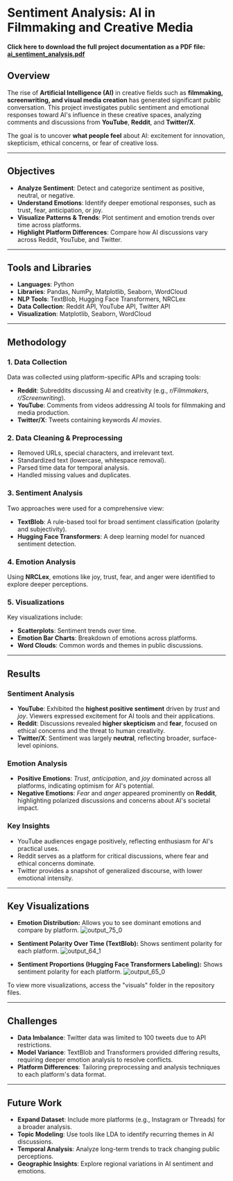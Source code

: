 #  Sentiment Analysis: AI in Filmmaking and Creative Media  

**Click here to download the full project documentation as a PDF file: [ai_sentiment_analysis.pdf](https://github.com/user-attachments/files/18160110/ai_sentiment_analysis.pdf)**

## Overview  
The rise of **Artificial Intelligence (AI)** in creative fields such as **filmmaking, screenwriting, and visual media creation** has generated significant public conversation. This project investigates public sentiment and emotional responses toward AI's influence in these creative spaces, analyzing comments and discussions from **YouTube**, **Reddit**, and **Twitter/X**.

The goal is to uncover **what people feel** about AI: excitement for innovation, skepticism, ethical concerns, or fear of creative loss.  

---

## Objectives  
- **Analyze Sentiment**: Detect and categorize sentiment as positive, neutral, or negative.  
- **Understand Emotions**: Identify deeper emotional responses, such as trust, fear, anticipation, or joy.  
- **Visualize Patterns & Trends**: Plot sentiment and emotion trends over time across platforms.  
- **Highlight Platform Differences**: Compare how AI discussions vary across Reddit, YouTube, and Twitter.  

---

## Tools and Libraries  
- **Languages**: Python  
- **Libraries**: Pandas, NumPy, Matplotlib, Seaborn, WordCloud  
- **NLP Tools**: TextBlob, Hugging Face Transformers, NRCLex  
- **Data Collection**: Reddit API, YouTube API, Twitter API  
- **Visualization**: Matplotlib, Seaborn, WordCloud

---

## Methodology  

### 1. **Data Collection**  
Data was collected using platform-specific APIs and scraping tools:  
- **Reddit**: Subreddits discussing AI and creativity (e.g., *r/Filmmakers*, *r/Screenwriting*).  
- **YouTube**: Comments from videos addressing AI tools for filmmaking and media production.  
- **Twitter/X**: Tweets containing keywords *AI movies*.  

### 2. **Data Cleaning & Preprocessing**  
- Removed URLs, special characters, and irrelevant text.  
- Standardized text (lowercase, whitespace removal).  
- Parsed time data for temporal analysis.  
- Handled missing values and duplicates.  

### 3. **Sentiment Analysis**  
Two approaches were used for a comprehensive view:  
- **TextBlob**: A rule-based tool for broad sentiment classification (polarity and subjectivity).  
- **Hugging Face Transformers**: A deep learning model for nuanced sentiment detection.  

### 4. **Emotion Analysis**  
Using **NRCLex**, emotions like joy, trust, fear, and anger were identified to explore deeper perceptions.  

### 5. **Visualizations**  
Key visualizations include:  
- **Scatterplots**: Sentiment trends over time.  
- **Emotion Bar Charts**: Breakdown of emotions across platforms.  
- **Word Clouds**: Common words and themes in public discussions.  

---

## Results  

### **Sentiment Analysis**  
- **YouTube**: Exhibited the **highest positive sentiment** driven by *trust* and *joy*. Viewers expressed excitement for AI tools and their applications.  
- **Reddit**: Discussions revealed **higher skepticism** and **fear**, focused on ethical concerns and the threat to human creativity.  
- **Twitter/X**: Sentiment was largely **neutral**, reflecting broader, surface-level opinions.  

### **Emotion Analysis**  
- **Positive Emotions**: *Trust*, *anticipation*, and *joy* dominated across all platforms, indicating optimism for AI's potential.  
- **Negative Emotions**: *Fear* and *anger* appeared prominently on **Reddit**, highlighting polarized discussions and concerns about AI's societal impact.  

### **Key Insights**  
- YouTube audiences engage positively, reflecting enthusiasm for AI's practical uses.  
- Reddit serves as a platform for critical discussions, where fear and ethical concerns dominate.  
- Twitter provides a snapshot of generalized discourse, with lower emotional intensity.  

---

## Key Visualizations 

- **Emotion Distribution:** Allows you to see dominant emotions and compare by platform.
![output_75_0](https://github.com/user-attachments/assets/eff66ed3-8174-4b86-89d8-61f0c3c63781)

- **Sentiment Polarity Over Time (TextBlob):** Shows sentiment polarity for each platform.
![output_64_1](https://github.com/user-attachments/assets/e4a0ab48-189c-47e7-9bcb-69fa6c0db639)

- **Sentiment Proportions (Hugging Face Transformers Labeling):** Shows sentiment polarity for each platform.
![output_65_0](https://github.com/user-attachments/assets/da34617e-f621-4f45-a019-ac7efbae8a20)

To view more visualizations, access the "visuals" folder in the repository files.

---

## Challenges  
- **Data Imbalance**: Twitter data was limited to 100 tweets due to API restrictions.  
- **Model Variance**: TextBlob and Transformers provided differing results, requiring deeper emotion analysis to resolve conflicts.  
- **Platform Differences**: Tailoring preprocessing and analysis techniques to each platform's data format.  

---

## Future Work  
- **Expand Dataset**: Include more platforms (e.g., Instagram or Threads) for a broader analysis.  
- **Topic Modeling**: Use tools like LDA to identify recurring themes in AI discussions.  
- **Temporal Analysis**: Analyze long-term trends to track changing public perceptions.  
- **Geographic Insights**: Explore regional variations in AI sentiment and emotions.  
